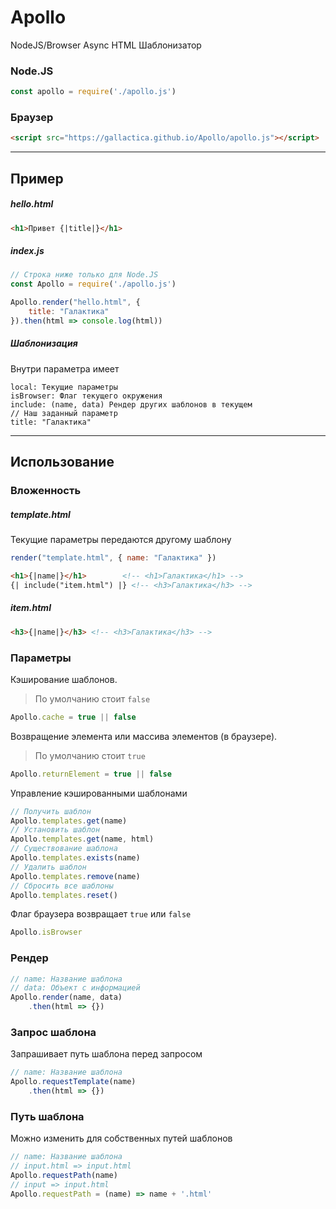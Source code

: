 # Apollo
NodeJS/Browser Async HTML Шаблонизатор

### Node.JS
```js
const apollo = require('./apollo.js')
```
### Браузер
```html
<script src="https://gallactica.github.io/Apollo/apollo.js"></script>
```

--------------------
## Пример
##### hello.html

```html
<h1>Привет {|title|}</h1>
```
##### index.js

```js
// Строка ниже только для Node.JS
const Apollo = require('./apollo.js')

Apollo.render("hello.html", {
    title: "Галактика"
}).then(html => console.log(html))
```

##### Шаблонизация
Внутри параметра имеет
```
local: Текущие параметры
isBrowser: Флаг текущего окружения 
include: (name, data) Рендер других шаблонов в текущем
// Наш заданный параметр
title: "Галактика" 
```

--------------------
## Использование
### Вложенность
##### template.html
Текущие параметры передаются другому шаблону
```js
render("template.html", { name: "Галактика" })
```
```html
<h1>{|name|}</h1> 		 <!-- <h1>Галактика</h1> -->
{| include("item.html") |} <!-- <h3>Галактика</h3> -->
```
##### item.html
```html
<h3>{|name|}</h3> <!-- <h3>Галактика</h3> -->
```

### Параметры
Кэширование шаблонов. 
>По умолчанию стоит `false`

```js
Apollo.cache = true || false
```
Возвращение элемента или массива элементов (в браузере).
>По умолчанию стоит `true`

```js
Apollo.returnElement = true || false
```
Управление кэшированными шаблонами
```js
// Получить шаблон
Apollo.templates.get(name)
// Установить шаблон
Apollo.templates.get(name, html)
// Существование шаблона
Apollo.templates.exists(name)
// Удалить шаблон
Apollo.templates.remove(name)
// Сбросить все шаблоны
Apollo.templates.reset()
```
Флаг браузера возвращает `true` или `false`
```js
Apollo.isBrowser 
```
### Рендер
```js
// name: Название шаблона
// data: Объект с информацией
Apollo.render(name, data)
	.then(html => {})
```
### Запрос шаблона
Запрашивает путь шаблона перед запросом
```js
// name: Название шаблона
Apollo.requestTemplate(name)
	.then(html => {})
```
### Путь шаблона
Можно изменить для собственных путей шаблонов
```js
// name: Название шаблона
// input.html => input.html
Apollo.requestPath(name)
// input => input.html
Apollo.requestPath = (name) => name + '.html'
```